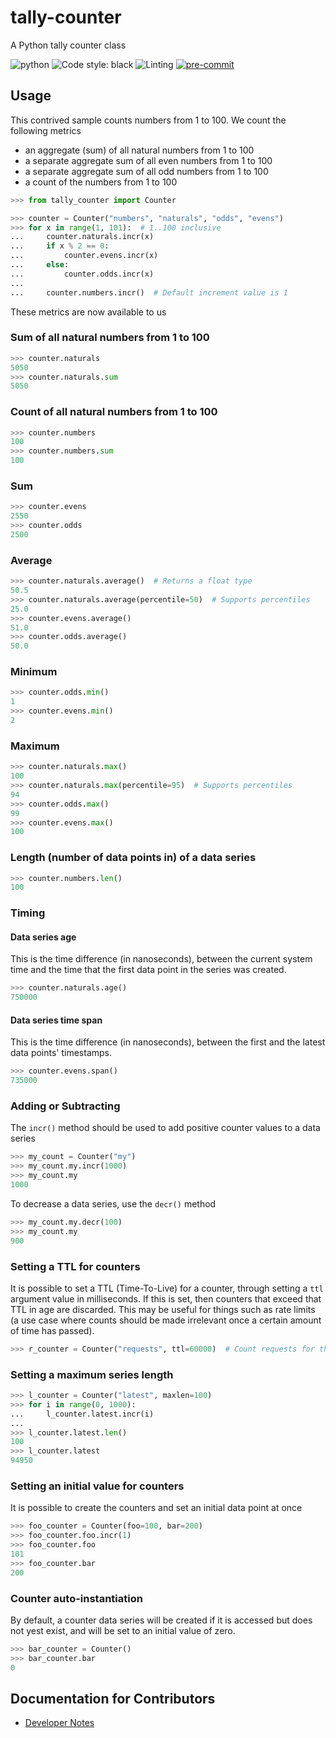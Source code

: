 # tally-counter
A Python tally counter class

![python](https://img.shields.io/badge/python-3.8%20%7C%203.9%20%7C%203.10%20%7C%203.11-blue)
![Code style: black](https://img.shields.io/badge/code%20style-black-000000.svg)
![Linting](https://img.shields.io/badge/linting-flake8%20%7C%20isort%20%7C%20mypy-yellowgreen)
[![pre-commit](https://img.shields.io/badge/pre--commit-enabled-brightgreen?logo=pre-commit)](https://github.com/pre-commit/pre-commit)

## Usage
This contrived sample counts numbers from 1 to 100. We count the following metrics
- an aggregate (sum) of all natural numbers from 1 to 100
- a separate aggregate sum of all even numbers from 1 to 100
- a separate aggregate sum of all odd numbers from 1 to 100
- a count of the numbers from 1 to 100

```python
>>> from tally_counter import Counter

>>> counter = Counter("numbers", "naturals", "odds", "evens")
>>> for x in range(1, 101):  # 1..100 inclusive
...     counter.naturals.incr(x)
...     if x % 2 == 0:
...         counter.evens.incr(x)
...     else:
...         counter.odds.incr(x)
...
...     counter.numbers.incr()  # Default increment value is 1

```

These metrics are now available to us
### Sum of all natural numbers from 1 to 100
```python
>>> counter.naturals
5050
>>> counter.naturals.sum
5050

```
### Count of all natural numbers from 1 to 100
```python
>>> counter.numbers
100
>>> counter.numbers.sum
100

```

### Sum
```python
>>> counter.evens
2550
>>> counter.odds
2500

```

### Average
```python
>>> counter.naturals.average()  # Returns a float type
50.5
>>> counter.naturals.average(percentile=50)  # Supports percentiles
25.0
>>> counter.evens.average()
51.0
>>> counter.odds.average()
50.0

```

### Minimum
```python
>>> counter.odds.min()
1
>>> counter.evens.min()
2

```

### Maximum
```python
>>> counter.naturals.max()
100
>>> counter.naturals.max(percentile=95)  # Supports percentiles
94
>>> counter.odds.max()
99
>>> counter.evens.max()
100

```

### Length (number of data points in) of a data series
```python
>>> counter.numbers.len()
100

```

### Timing
#### Data series age
This is the time difference (in nanoseconds), between the current system time and the time that the first data point in the series was created.

```python
>>> counter.naturals.age()
750000

```

#### Data series time span
This is the time difference (in nanoseconds), between the first and the latest data points' timestamps.

```python
>>> counter.evens.span()
735000

```

### Adding or Subtracting
The `incr()` method should be used to add positive counter values to a data series
```python
>>> my_count = Counter("my")
>>> my_count.my.incr(1000)
>>> my_count.my
1000

```

To decrease a data series, use the `decr()` method
```python
>>> my_count.my.decr(100)
>>> my_count.my
900

```

### Setting a TTL for counters
It is possible to set a TTL (Time-To-Live) for a counter, through setting a `ttl` argument value in milliseconds.
If this is set, then counters that exceed that TTL in age are discarded.
This may be useful for things such as rate limits (a use case where counts should be made irrelevant once a certain amount of time has passed).

```python
>>> r_counter = Counter("requests", ttl=60000)  # Count requests for the past minute

```

### Setting a maximum series length

```python
>>> l_counter = Counter("latest", maxlen=100)
>>> for i in range(0, 1000):
...     l_counter.latest.incr(i)
...
>>> l_counter.latest.len()
100
>>> l_counter.latest
94950

```

### Setting an initial value for counters
It is possible to create the counters and set an initial data point at once
```python
>>> foo_counter = Counter(foo=100, bar=200)
>>> foo_counter.foo.incr(1)
>>> foo_counter.foo
101
>>> foo_counter.bar
200

```

### Counter auto-instantiation
By default, a counter data series will be created if it is accessed but does not yest
exist, and will be set to an initial value of zero.
```python
>>> bar_counter = Counter()
>>> bar_counter.bar
0

```

## Documentation for Contributors
- [Developer Notes](./docs/DEV.md)

